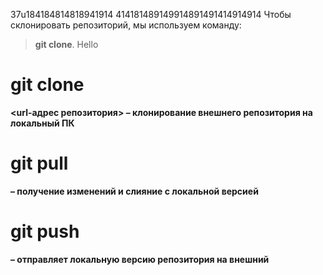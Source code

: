 37u184184814818941914
414181489149914891491414914914
Чтобы склонировать репозиторий, мы используем команду:  
> **git clone**.
Hello

# git clone
**<url-адрес репозитория> – клонирование внешнего репозитория на  локальный ПК**

# git pull
**– получение изменений и слияние с локальной версией**

# git push
**– отправляет локальную версию репозитория на внешний**
